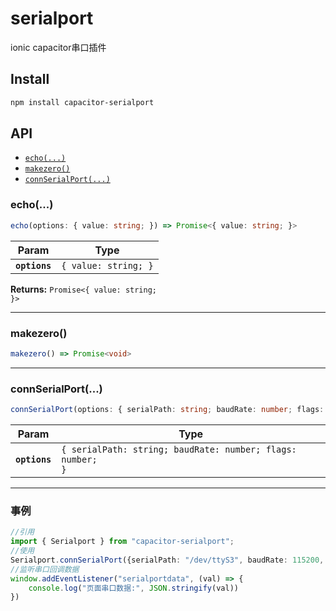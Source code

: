 # serialport

ionic capacitor串口插件

## Install

```bash
npm install capacitor-serialport
```

## API

<docgen-index>

* [`echo(...)`](#echo)
* [`makezero()`](#makezero)
* [`connSerialPort(...)`](#connserialport)

</docgen-index>

<docgen-api>
<!--Update the source file JSDoc comments and rerun docgen to update the docs below-->

### echo(...)

```typescript
echo(options: { value: string; }) => Promise<{ value: string; }>
```

| Param         | Type                            |
| ------------- | ------------------------------- |
| **`options`** | <code>{ value: string; }</code> |

**Returns:** <code>Promise&lt;{ value: string; }&gt;</code>

--------------------


### makezero()

```typescript
makezero() => Promise<void>
```

--------------------


### connSerialPort(...)

```typescript
connSerialPort(options: { serialPath: string; baudRate: number; flags: number; }) => Promise<void>
```

| Param         | Type                                                                  |
| ------------- | --------------------------------------------------------------------- |
| **`options`** | <code>{ serialPath: string; baudRate: number; flags: number; }</code> |

--------------------

### 事例
```typescript
//引用
import { Serialport } from "capacitor-serialport";
//使用
Serialport.connSerialPort({serialPath: "/dev/ttyS3", baudRate: 115200, flags: 0})
//监听串口回调数据
window.addEventListener("serialportdata", (val) => {
    console.log("页面串口数据:", JSON.stringify(val))
})
```
</docgen-api>
